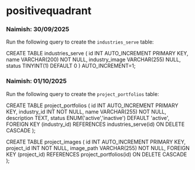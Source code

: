 # positivequadrant

### Naimish: 30/09/2025

Run the following query to create the `industries_serve` table:

CREATE TABLE industries_serve (
    id INT AUTO_INCREMENT PRIMARY KEY,
    name VARCHAR(200) NOT NULL,
    industry_image VARCHAR(255) NULL,
    status TINYINT(1) DEFAULT 0
) AUTO_INCREMENT=1;



### Naimish: 01/10/2025

Run the following query to create the `project_portfolios` table:

CREATE TABLE project_portfolios (
    id INT AUTO_INCREMENT PRIMARY KEY,
    industry_id INT NOT NULL,
    name VARCHAR(255) NOT NULL,
    description TEXT,
    status ENUM('active','inactive') DEFAULT 'active',
    FOREIGN KEY (industry_id) REFERENCES industries_serve(id) ON DELETE CASCADE
);

CREATE TABLE project_images (
    id INT AUTO_INCREMENT PRIMARY KEY,
    project_id INT NOT NULL,
    image_path VARCHAR(255) NOT NULL,
    FOREIGN KEY (project_id) REFERENCES project_portfolios(id) ON DELETE CASCADE
);